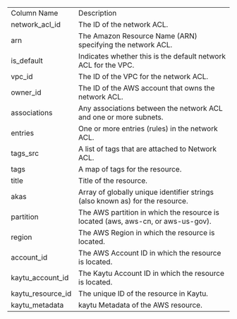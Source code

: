<table>
	<tr><td>Column Name</td><td>Description</td></tr>
	<tr><td>network_acl_id</td><td>The ID of the network ACL.</td></tr>
	<tr><td>arn</td><td>The Amazon Resource Name (ARN) specifying the network ACL.</td></tr>
	<tr><td>is_default</td><td>Indicates whether this is the default network ACL for the VPC.</td></tr>
	<tr><td>vpc_id</td><td>The ID of the VPC for the network ACL.</td></tr>
	<tr><td>owner_id</td><td>The ID of the AWS account that owns the network ACL.</td></tr>
	<tr><td>associations</td><td>Any associations between the network ACL and one or more subnets.</td></tr>
	<tr><td>entries</td><td>One or more entries (rules) in the network ACL.</td></tr>
	<tr><td>tags_src</td><td>A list of tags that are attached to Network ACL.</td></tr>
	<tr><td>tags</td><td>A map of tags for the resource.</td></tr>
	<tr><td>title</td><td>Title of the resource.</td></tr>
	<tr><td>akas</td><td>Array of globally unique identifier strings (also known as) for the resource.</td></tr>
	<tr><td>partition</td><td>The AWS partition in which the resource is located (aws, aws-cn, or aws-us-gov).</td></tr>
	<tr><td>region</td><td>The AWS Region in which the resource is located.</td></tr>
	<tr><td>account_id</td><td>The AWS Account ID in which the resource is located.</td></tr>
	<tr><td>kaytu_account_id</td><td>The Kaytu Account ID in which the resource is located.</td></tr>
	<tr><td>kaytu_resource_id</td><td>The unique ID of the resource in Kaytu.</td></tr>
	<tr><td>kaytu_metadata</td><td>kaytu Metadata of the AWS resource.</td></tr>
</table>